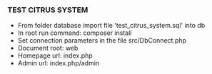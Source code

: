 ### TEST CITRUS SYSTEM
 - From folder database import file 'test_citrus_system.sql' into db
 - In root run command: composer install
 - Set connection parameters in the file src/DbConnect.php
 - Document root: web
 - Homepage url: index.php
 - Admin url: index.php/admin

